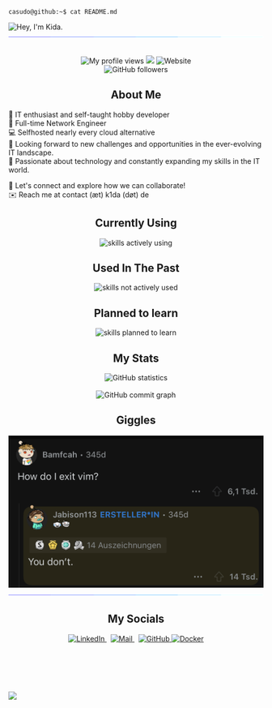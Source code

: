 <!----------- TOP ----------->
```console
casudo@github:~$ cat README.md
```

<img src="https://readme-typing-svg.demolab.com?font=Operator+Mono&size=37&duration=3000&pause=1200&color=FAFAFA&center=true&vCenter=true&width=940&height=110&lines=Hey%2C+I'm+Kida+%F0%9F%91%8B;Welcome+to+my+profile!" alt="Hey, I'm Kida.">
<img src="assets/borderseperator.gif"> &nbsp;

<!----------- MIDDLE ----------->
<p align="center">
    <img src="https://komarev.com/ghpvc/?username=casudo" alt="My profile views">
    <img src="https://img.shields.io/badge/Version-v2.0.2-informational?color=purple">
    <img alt="Website" src="https://img.shields.io/website?up_message=%20Operational&url=https%3A%2F%2Fuptime.k1da.de&label=Uptime&link=https%3A%2F%2Fuptime.k1da.de">
    <br>
    <img src="https://img.shields.io/github/followers/casudo?label=follow&style=social" alt="GitHub followers">
</p>

<!-- About Me -->
<h2 align="center">About Me</h2>

👀 IT enthusiast and self-taught hobby developer  
🤖 Full-time Network Engineer  
💻 Selfhosted nearly every cloud alternative  
🤝 Looking forward to new challenges and opportunities in the ever-evolving IT landscape.  
🌟 Passionate about technology and constantly expanding my skills in the IT world.  

🚀 Let's connect and explore how we can collaborate!  
✉️ Reach me at contact (æt) k1da (døt) de  

<div align="center">
  <!-- Skills -->
  <h2>Currently Using</h2>
  <img src="https://skillicons.dev/icons?i=bash,git,linux,django,python,html,css,js,docker,vscode,gitlab,bootstrap" alt="skills actively using"> 
  <br> 
  <h2>Used In The Past</h2>
  <img src="https://skillicons.dev/icons?i=cs,cpp,pr,ansible,dotnet,jquery,kotlin,php,unity,visualstudio" alt="skills not actively used">
  <h2>Planned to learn</h2>
  <img src="https://skillicons.dev/icons?i=regex" alt="skills planned to learn">

  <!-- Statistics -->
  <h2>My Stats</h2>
  <img src="http://github-profile-summary-cards.vercel.app/api/cards/profile-details?username=casudo&theme=2077" alt="GitHub statistics">
  <br><br>
  <img src="https://github-readme-activity-graph.vercel.app/graph?username=casudo&theme=github-compact&bg_color=000" alt="GitHub commit graph">

  <!-- Just for fun -->
  <h2>Giggles</h2>
  <img src="assets/reddit.PNG" height=300px>
</div>

<!----------- BOTTOM ----------->
<img src="assets/borderseperator.gif">

<!-- Socials -->
<div align="center">
  <h2>My Socials</h2>  

  <a href="https://k1da.de">
    <img alt="LinkedIn" src="https://img.shields.io/badge/LinkedIn-blue?&logo=linkedin&logoColor=white">
  </a> &nbsp;

  <a href="mailto:contact@k1da.de">
    <img alt="Mail" src="https://img.shields.io/badge/Mail-darkblue?&logo=gmail&logoColor=white"> 
  </a> &nbsp;

  <a href="https://github.com/casudo">
    <img alt="GitHub" src="https://img.shields.io/badge/GitHub-purple?&logo=github&logoColor=white">
  </a>

  <a href="https://hub.docker.com/r/casudo1/vcard">
    <img alt="Docker" src="https://img.shields.io/badge/Docker-cyan?&logo=docker&logoColor=white">
  </a>
</div>

<br><br><br><br>

<img align="left" height="200" src="https://4f.to/img/2022/9/18/221645/large.png">